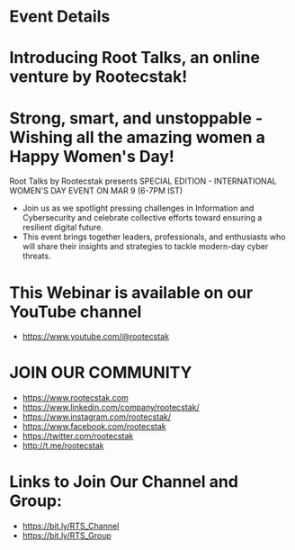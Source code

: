 # Event Details

# Introducing Root Talks, an online venture by Rootecstak!

# Strong, smart, and unstoppable - Wishing all the amazing women a Happy Women's Day!

Root Talks by Rootecstak presents SPECIAL EDITION - INTERNATIONAL WOMEN'S DAY EVENT ON MAR 9 (6-7PM IST)

- Join us as we spotlight pressing challenges in Information and Cybersecurity and celebrate collective efforts toward ensuring a resilient digital future. 
- This event brings together leaders, professionals, and enthusiasts who will share their insights and strategies to tackle modern-day cyber threats.

# This Webinar is available on our YouTube channel

- https://www.youtube.com/@rootecstak

# JOIN OUR COMMUNITY

- https://www.rootecstak.com
- https://www.linkedin.com/company/rootecstak/
- https://www.instagram.com/rootecstak/
- https://www.facebook.com/rootecstak
- https://twitter.com/rootecstak
- http://t.me/rootecstak

# Links to Join Our Channel and Group:
- https://bit.ly/RTS_Channel
- https://bit.ly/RTS_Group
